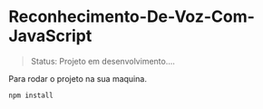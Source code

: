 # Reconhecimento-De-Voz-Com-JavaScript

>Status: Projeto em desenvolvimento....

<p> Para rodar o projeto na sua maquina.

```
npm install
```
